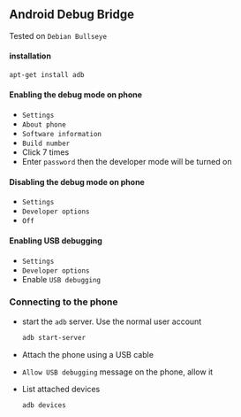 ## Android Debug Bridge

Tested on `Debian Bullseye`

#### installation

```bash
apt-get install adb
```

#### Enabling the debug mode on phone

- `Settings`
- `About phone`
- `Software information`
- `Build number`
- Click 7 times
- Enter `password` then the developer mode will be turned on

#### Disabling the debug mode on phone

- `Settings`
- `Developer options`
- `Off`

#### Enabling USB debugging

- `Settings`
- `Developer options`
- Enable `USB debugging`

### Connecting to the phone

- start the `adb` server. Use the normal user account

  ```bash
  adb start-server
  ```

- Attach the phone using a USB cable
- `Allow USB debugging` message on the phone, allow it
- List attached devices

  ```bash
  adb devices
  ```
